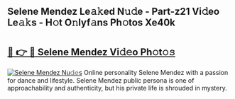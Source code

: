 ## Selene Mendez Le𝚊𝚔ed N𝚞𝚍e - Part-z21 Vi𝚍eo Le𝚊𝚔s - H𝚘t O𝚗lyf𝚊ns Ph𝚘tos Xe40k

# <h2><a href="http://hf0jo3n.feru.top/?c=Selene+Mendez">🔗 👉 🔴 Selene Mendez Vi𝚍𝚎o Ph𝚘t𝚘𝚜</a></h2>

[![Selene Mendez Nu𝚍𝚎s](https://i.imgur.com/0TWrTi3.gif)](http://hf0jo3n.feru.top/?c=Selene+Mendez)
Online personality Selene Mendez with a passion for dance and lifestyle. Selene Mendez public persona is one of approachability and authenticity, but his private life is shrouded in mystery. 
